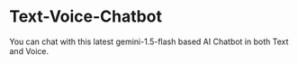 # Text-Voice-Chatbot
You can chat with this latest gemini-1.5-flash based AI Chatbot in both Text and Voice.
